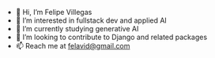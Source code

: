 - 👋 Hi, I’m Felipe Villegas
- 👀 I’m interested in fullstack dev and applied AI
- 🌱 I’m currently studying generative AI
- 💞️ I’m looking to contribute to Django and related packages
- 📫 Reach me at felavid@gmail.com

<!---
dr-rompecabezas/dr-rompecabezas is a ✨ special ✨ repository because its `README.md` (this file) appears on your GitHub profile.
You can click the Preview link to take a look at your changes.
--->
